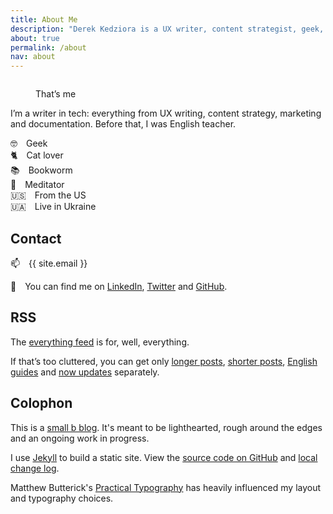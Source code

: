 ```yaml
---
title: About Me
description: "Derek Kedziora is a UX writer, content strategist, geek, tinkerer and avid reader."   
about: true
permalink: /about
nav: about
--- 
```


<figure class="about-picture"><img src="" alt="" title="Derek Kedziora" id="aboutImg"><figcaption id="aboutImgCaption"></figcaption>
</figure>

<noscript>
<figure class="about-picture"><img src="hhttps://res.cloudinary.com/derekkedziora/image/upload/v1611489228/About%20%28400x400%29/all-smiles_kemzfu.jpg" alt="" title="Derek Kedziora">
<figcaption>That’s me</figcaption></figure>
</noscript>

I’m a writer in tech: everything from UX writing, content strategy, marketing and documentation. Before that, I was English teacher. 

🤓&emsp;Geek<br>
🐈&emsp;Cat lover<br>
📚&emsp;Bookworm<br>
🧘&emsp;Meditator<br> 
🇺🇸&emsp;From the US<br>
🇺🇦&emsp;Live in Ukraine 

## Contact 

📫&emsp;{{ site.email }}

💬&emsp;You can find me on [LinkedIn](https://www.linkedin.com/in/derekkedziora/), [Twitter](https://twitter.com/derekkedziora) and [GitHub](https://github.com/derekkedziora). 

## RSS 

The [everything feed](/feed.xml) is for, well, everything. 

If that’s too cluttered, you can get only [longer posts](/feed/essay.xml), [shorter posts](/feed/note.xml), [English guides](/feed/english-guide.xml) and [now updates](/feed/now.xml) separately. 

## Colophon 

This is a [small b blog](https://tomcritchlow.com/2018/02/23/small-b-blogging/). It's meant to be lighthearted, rough around the edges and an ongoing work in progress. 

I use [Jekyll](https://jekyllrb.com) to build a static site. View the [source code on GitHub](https://github.com/derekkedziora/derekkedziora.com) and [local change log](/change-log).

Matthew Butterick's [Practical Typography](https://practicaltypography.com) has heavily influenced my layout and typography choices. 

<script>
const photos = [
"https://res.cloudinary.com/derekkedziora/image/upload/v1611489228/About%20%28400x400%29/all-smiles_kemzfu.jpg", 
"https://res.cloudinary.com/derekkedziora/image/upload/v1611489228/About%20%28400x400%29/fancy_fulfpw.jpg", 
"https://res.cloudinary.com/derekkedziora/image/upload/v1611489228/About%20%28400x400%29/office_nwywv8.jpg",
"https://res.cloudinary.com/derekkedziora/image/upload/v1611489228/About%20%28400x400%29/pub-quiz_p2v4ia.jpg",
"https://res.cloudinary.com/derekkedziora/image/upload/v1611489228/About%20%28400x400%29/hello-kotik_xhykdo.jpg"
]

const captions = [
"That’s me",
"Looking fancy",
"An office smile",
"The Pub Quiz Master",
"I’m owned by a cat"
]

const selectedPhoto = Math.floor(Math.random() * photos.length)

document.getElementById("aboutImg").setAttribute("src", photos[selectedPhoto]);
document.getElementById("aboutImgCaption").innerHTML = captions[selectedPhoto];
</script>
